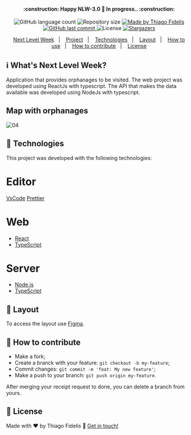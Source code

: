 
<h4 align="center"> 
	:construction: Happy NLW-3.0 🚀 In progress.. :construction:
</h4>
<p align="center">
  <img alt="GitHub language count" src="https://img.shields.io/github/languages/count/fidelis27/NLW-3.0?color=%2304D361">

  <img alt="Repository size" src="https://img.shields.io/github/repo-size/fidelis27/NLW-3.0">
	
  <a href="https://www.linkedin.com/in/fidelis27/">
    <img alt="Made by Thiago Fidelis" src="https://img.shields.io/badge/made%20by-ThiagoFidelis-%2304D361">
  </a>

  <a href="https://github.com/fidelis27/PokemonCards/commits/master">
    <img alt="GitHub last commit" src="https://img.shields.io/github/last-commit/fidelis27/NLW-3.0">
  </a>

  <img alt="License" src="https://img.shields.io/badge/license-MIT-brightgreen">
   <a href="https://github.com/fidelis27/NLW-3.0/stargazers">
    <img alt="Stargazers" src="https://img.shields.io/github/stars/fidelis27/NLW-3.0?style=social">
  </a>
</p>

<p align="center">
  <a href="#-nlw">Next Level Week</a>&nbsp;&nbsp;&nbsp;|&nbsp;&nbsp;&nbsp;
  <a href="#-project">Project</a>&nbsp;&nbsp;&nbsp;|&nbsp;&nbsp;&nbsp;
  <a href="#rocket-Technologies">Technologies</a>&nbsp;&nbsp;&nbsp;|&nbsp;&nbsp;&nbsp;
  <a href="#-layout">Layout</a>&nbsp;&nbsp;&nbsp;|&nbsp;&nbsp;&nbsp;
  <a href="#-how-to-use">How to use</a>&nbsp;&nbsp;&nbsp;|&nbsp;&nbsp;&nbsp;
  <a href="#-how-to-contribute">How to contribute</a>&nbsp;&nbsp;&nbsp;|&nbsp;&nbsp;&nbsp;
  <a href="#memo-license">License</a>
</p>

## :information_source: What's Next Level Week?
Application that provides orphanages to be visited.
The web project was developed using ReactJs with typescript.
The API that makes the data available was developed using NodeJs with typescript.

## Map with orphanages
![04](https://user-images.githubusercontent.com/45233696/96904981-3995aa80-146e-11eb-8ee3-df167c7e2fba.png)



## :rocket: Technologies

This project was developed with the following technologies:
# Editor
[VsCode][vs]
[Prettier][prettier]

# Web 
- [React][reactjs]
- [TypeScript][typescript]

# Server
- [Node.js][nodejs]
- [TypeScript][typescript]


## 🔖 Layout

To access the layout use [Figma](https://www.figma.com/file/cCcDWgIm4LWpUzh8ft5MxI/Happy-Web-(Copy)).



## 🤔 How to contribute

- Make a fork;
- Create a branck with your feature: `git checkout -b my-feature`;
- Commit changes: `git commit -m 'feat: My new feature'`;
- Make a push to your branch: `git push origin my-feature`.

After merging your receipt request to done, you can delete a branch from yours.

## :memo: License




Made with ♥ by Thiago Fidelis :wave: [Get in touch!](https://www.linkedin.com/in/fidelis27/)

[reactjs]: https://reactjs.org
[nodejs]: https://nodejs.org/
[typescript]: https://www.typescriptlang.org/
[rn]: https://facebook.github.io/react-native/
[yarn]: https://yarnpkg.com/
[vs]: https://code.visualstudio.com/
[vceditconfig]: https://marketplace.visualstudio.com/items?itemName=EditorConfig.EditorConfig
[vceslint]: https://marketplace.visualstudio.com/items?itemName=dbaeumer.vscode-eslint
[prettier]: https://marketplace.visualstudio.com/items?itemName=esbenp.prettier-vscode
